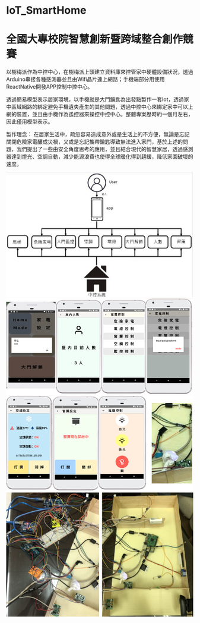 # IoT_SmartHome
# 全國大專校院智慧創新暨跨域整合創作競賽

以樹梅派作為中控中心，在樹梅派上頭建立資料庫來控管家中硬體設備狀況，透過Arduino串接各種感測器並且由Wifi晶片連上網路；手機端部分用使用ReactNative開發APP控制中控中心。

透過簡易模型表示居家環境，以手機就是大門鑰匙為出發點製作一套Iot，透過家中區域網路的綁定避免手機遺失產生的其他問題，透過中控中心來綁定家中可以上網的裝置，並且由手機作為遙控器來操控中控中心。整體專案歷時約一個月左右，因此僅用模型表示。

製作理念： 在居家生活中，疏忽容易造成意外或是生活上的不方便，無論是忘記關閉危險家電釀成災禍，又或是忘記攜帶鑰匙導致無法進入家門，基於上述的問題，我們提出了一些由安全角度思考的應用，並且結合現代的智慧家居，透過感測器達到燈光、空調自動，減少能源浪費也使得全球暖化得到趨緩，降低家園破壞的速度。

![image](https://github.com/b3o3m303/Smart_Home_IoT_project/blob/master/Description_file/4.jpg)
![image](https://github.com/b3o3m303/Smart_Home_IoT_project/blob/master/Description_file/1.png)
![image](https://github.com/b3o3m303/Smart_Home_IoT_project/blob/master/Description_file/2.png)
![image](https://github.com/b3o3m303/Smart_Home_IoT_project/blob/master/Description_file/3.png)
